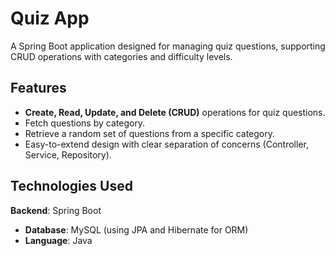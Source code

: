 # Quiz App
A Spring Boot application designed for managing quiz questions, supporting CRUD operations with categories and difficulty levels.

## Features

- **Create, Read, Update, and Delete (CRUD)** operations for quiz questions.
- Fetch questions by category.
- Retrieve a random set of questions from a specific category.
- Easy-to-extend design with clear separation of concerns (Controller, Service, Repository).

## Technologies Used
**Backend**: Spring Boot
- **Database**: MySQL (using JPA and Hibernate for ORM)
- **Language**: Java